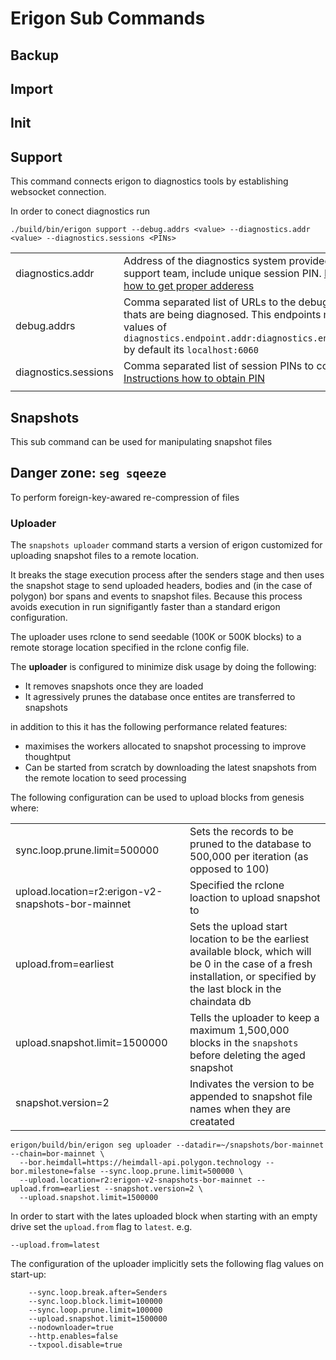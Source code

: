 # Erigon Sub Commands

## Backup

## Import

## Init

## Support

This command connects erigon to diagnostics tools by establishing websocket connection.

In order to conect diagnostics run

```
./build/bin/erigon support --debug.addrs <value> --diagnostics.addr <value> --diagnostics.sessions <PINs>
```

|                      |                                                                                                                                                                                                            |
|----------------------|------------------------------------------------------------------------------------------------------------------------------------------------------------------------------------------------------------|
| diagnostics.addr     | Address of the diagnostics system provided by the support team, include unique session PIN. [Instructions how to get proper adderess](https://github.com/erigontech/diagnostics?tab=readme-ov-file#step-4) |
| debug.addrs          | Comma separated list of URLs to the debug endpoints thats are being diagnosed. This endpoints must mutch values of `diagnostics.endpoint.addr:diagnostics.endpoint.port` by default its `localhost:6060`   |
| diagnostics.sessions | Comma separated list of session PINs to connect to [Instructions how to obtain PIN](https://github.com/erigontech/diagnostics?tab=readme-ov-file#step-2)                                                   |
|                      |                                                                                                                                                                                                            |

## Snapshots

This sub command can be used for manipulating snapshot files

## Danger zone: `seg sqeeze`

To perform foreign-key-awared re-compression of files

### Uploader

The `snapshots uploader` command starts a version of erigon customized for uploading snapshot files to
a remote location.

It breaks the stage execution process after the senders stage and then uses the snapshot stage to send
uploaded headers, bodies and (in the case of polygon) bor spans and events to snapshot files. Because
this process avoids execution in run signifigantly faster than a standard erigon configuration.

The uploader uses rclone to send seedable (100K or 500K blocks) to a remote storage location specified
in the rclone config file.

The **uploader** is configured to minimize disk usage by doing the following:

* It removes snapshots once they are loaded
* It agressively prunes the database once entites are transferred to snapshots

in addition to this it has the following performance related features:

* maximises the workers allocated to snapshot processing to improve thoughtput
* Can be started from scratch by downloading the latest snapshots from the remote location to seed processing

The following configuration can be used to upload blocks from genesis where:

|                                                    |                                                                                                                                                                            |
|----------------------------------------------------|----------------------------------------------------------------------------------------------------------------------------------------------------------------------------|
| sync.loop.prune.limit=500000                       | Sets the records to be pruned to the database to 500,000 per iteration (as opposed to 100)                                                                                 |
| upload.location=r2:erigon-v2-snapshots-bor-mainnet | Specified the rclone loaction to upload snapshot to                                                                                                                        |
| upload.from=earliest                               | Sets the upload start location to be the earliest available block, which will be 0 in the case of a fresh installation, or specified by the last block in the chaindata db |
| upload.snapshot.limit=1500000                      | Tells the uploader to keep a maximum 1,500,000 blocks in the `snapshots` before deleting the aged snapshot                                                                 |
| snapshot.version=2                                 | Indivates the version to be appended to snapshot file names when they are creatated                                                                                        |

```shell
erigon/build/bin/erigon seg uploader --datadir=~/snapshots/bor-mainnet --chain=bor-mainnet \
  --bor.heimdall=https://heimdall-api.polygon.technology --bor.milestone=false --sync.loop.prune.limit=500000 \
  --upload.location=r2:erigon-v2-snapshots-bor-mainnet --upload.from=earliest --snapshot.version=2 \
  --upload.snapshot.limit=1500000 
```

In order to start with the lates uploaded block when starting with an empty drive set the `upload.from` flag to
`latest`. e.g.

```shell
--upload.from=latest
```

The configuration of the uploader implicitly sets the following flag values on start-up:

```shell
    --sync.loop.break.after=Senders
	--sync.loop.block.limit=100000
	--sync.loop.prune.limit=100000
	--upload.snapshot.limit=1500000 
	--nodownloader=true
	--http.enables=false
	--txpool.disable=true
```

